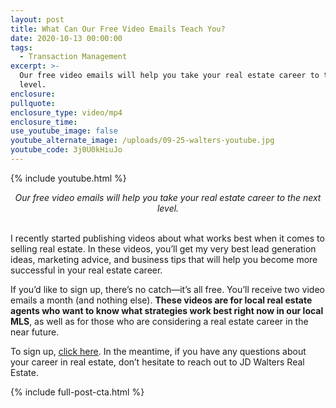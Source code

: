 ```yaml
---
layout: post
title: What Can Our Free Video Emails Teach You?
date: 2020-10-13 00:00:00
tags:
  - Transaction Management
excerpt: >-
  Our free video emails will help you take your real estate career to the next
  level.
enclosure:
pullquote:
enclosure_type: video/mp4
enclosure_time:
use_youtube_image: false
youtube_alternate_image: /uploads/09-25-walters-youtube.jpg
youtube_code: 3j0U0kHiuJo
---
```


{% include youtube.html %}

<center><em>Our free video emails will help you take your real estate career to the next level.</em></center>

<br>I recently started publishing videos about what works best when it comes to selling real estate. In these videos, you’ll get my very best lead generation ideas, marketing advice, and business tips that will help you become more successful in your real estate career.

If you’d like to sign up, there’s no catch—it’s all free. You’ll receive two video emails a month (and nothing else). **These videos are for local real estate agents who want to know what strategies work best right now in our local MLS**, as well as for those who are considering a real estate career in the near future.

To sign up, <u><a target="_blank" rel="noopener" href="I recently started publishing videos about what works best when it comes to selling real estate. In these videos, you’ll get my very best lead generation ideas, marketing advice, and business tips that will help you become more successful in your real estate career.  If you’d like to sign up, there’s no catch—it’s all free. You’ll receive two video emails a month (and nothing else). These videos are for local real estate agents who want to know what strategies work best right now in our local MLS, as well as for those who are considering a real estate career in the near future.  To sign up, click here. In the meantime, if you have any questions about your career in real estate, don’t hesitate to reach out to JD Walters Real Estate.">click here</a></u>. In the meantime, if you have any questions about your career in real estate, don’t hesitate to reach out to JD Walters Real Estate.

{% include full-post-cta.html %}